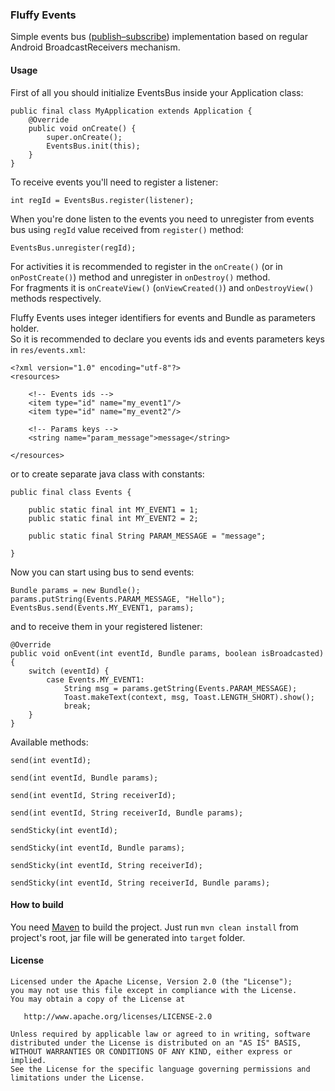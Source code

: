### Fluffy Events ###

Simple events bus ([publish–subscribe](http://en.wikipedia.org/wiki/Publish%E2%80%93subscribe_pattern)) implementation based on regular Android BroadcastReceivers mechanism.

#### Usage ####

First of all you should initialize EventsBus inside your Application class:

    public final class MyApplication extends Application {
        @Override
        public void onCreate() {
            super.onCreate();
            EventsBus.init(this);
        }
    }

To receive events you'll need to register a listener:

    int regId = EventsBus.register(listener);

When you're done listen to the events you need to unregister from events bus using `regId` value received from `register()` method:

    EventsBus.unregister(regId);

For activities it is recommended to register in the `onCreate()` (or in `onPostCreate()`) method and unregister in `onDestroy()` method.  
For fragments it is `onCreateView()` (`onViewCreated()`) and `onDestroyView()` methods respectively.  

Fluffy Events uses integer identifiers for events and Bundle as parameters holder.  
So it is recommended to declare you events ids and events parameters keys in `res/events.xml`:

    <?xml version="1.0" encoding="utf-8"?>
    <resources>

        <!-- Events ids -->
        <item type="id" name="my_event1"/>
        <item type="id" name="my_event2"/>

        <!-- Params keys -->
        <string name="param_message">message</string>

    </resources>

or to create separate java class with constants:

    public final class Events {

        public static final int MY_EVENT1 = 1;
        public static final int MY_EVENT2 = 2;

        public static final String PARAM_MESSAGE = "message";

    }

Now you can start using bus to send events:

    Bundle params = new Bundle();
    params.putString(Events.PARAM_MESSAGE, "Hello");
    EventsBus.send(Events.MY_EVENT1, params);

and to receive them in your registered listener:

    @Override
    public void onEvent(int eventId, Bundle params, boolean isBroadcasted) {
        switch (eventId) {
            case Events.MY_EVENT1:
                String msg = params.getString(Events.PARAM_MESSAGE);
                Toast.makeText(context, msg, Toast.LENGTH_SHORT).show();
                break;
        }
    }

Available methods:

    send(int eventId);

    send(int eventId, Bundle params);

    send(int eventId, String receiverId);

    send(int eventId, String receiverId, Bundle params);

    sendSticky(int eventId);

    sendSticky(int eventId, Bundle params);

    sendSticky(int eventId, String receiverId);

    sendSticky(int eventId, String receiverId, Bundle params);

#### How to build ####

You need [Maven](http://maven.apache.org/) to build the project. Just run `mvn clean install` from project's root, jar file will be generated into `target` folder.

#### License ####

    Licensed under the Apache License, Version 2.0 (the "License");
    you may not use this file except in compliance with the License.
    You may obtain a copy of the License at

       http://www.apache.org/licenses/LICENSE-2.0

    Unless required by applicable law or agreed to in writing, software
    distributed under the License is distributed on an "AS IS" BASIS,
    WITHOUT WARRANTIES OR CONDITIONS OF ANY KIND, either express or implied.
    See the License for the specific language governing permissions and
    limitations under the License.

